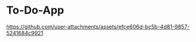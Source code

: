 # To-Do-App







https://github.com/user-attachments/assets/efce606d-bc5b-4d81-9857-5241684c9921




























